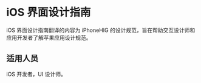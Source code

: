 # iOS 界面设计指南

iOS 界面设计指南翻译的内容为 iPhoneHIG 的设计规范，旨在帮助交互设计师和应用开发者了解苹果应用设计规范。

## 适用人员

iOS 开发者，UI 设计师。
